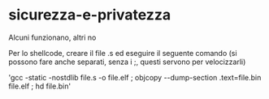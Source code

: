 # sicurezza-e-privatezza
Alcuni funzionano, altri no

Per lo shellcode, creare il file .s ed eseguire il seguente comando (si possono fare anche separati, senza i ;, questi servono per velocizzarli)

'gcc -static -nostdlib file.s -o file.elf ; objcopy --dump-section .text=file.bin file.elf ; hd file.bin'
